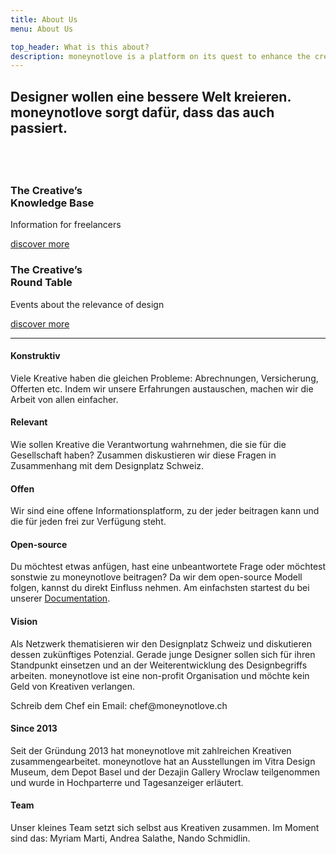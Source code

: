 ```yaml
---
title: About Us
menu: About Us

top_header: What is this about?
description: moneynotlove is a platform on its quest to enhance the creative industry.
---
```


<section class="horizontal-center">
  <h2>Designer wollen eine bessere Welt kreieren. <br />moneynotlove sorgt dafür, dass das auch passiert.</h2>
  <h2>&nbsp;</h2>
</section>

<section class="row align-center">
  <div class="col-xs-12 col-md-4 square horizontal-center">
    <div class="box-hard">
      <a class="link-box" href="knowledge-base"><span></span></a>
      <h3>The Creative’s <br />Knowledge Base</h3>
      <p>
        Information for freelancers
      </p>
      <p class="flex-bottom">
        <span style="text-decoration:underline;">
        discover more
        </span>
      </p>
    </div>
  </div>
  <div class="col-xs-12 col-md-4 square horizontal-center">
    <div class="box-soft">
      <a class="link-box" href="round-table"><span></span></a>
      <h3>The Creative’s <br />Round Table</h3>
      <p>
        Events about the relevance of design
      </p>
      <p class="flex-bottom">
        <span style="text-decoration:underline;">
        discover more
        </span>
      </p>
    </div>
  </div>
</section>

<hr>

<section class="row">
  <div class="col-xs-12 col-md-4">
    <h4>Konstruktiv</h4>
    <p>Viele Kreative haben die gleichen Probleme: Abrechnungen, Versicherung, Offerten etc. Indem wir unsere Erfahrungen austauschen, machen wir die Arbeit von allen einfacher. </p>
  </div>
  <div class="col-xs-12 col-md-4">
    <h4>Relevant</h4>
    <p>Wie sollen Kreative die Verantwortung wahrnehmen, die sie für die Gesellschaft haben? Zusammen diskustieren wir diese Fragen in Zusammenhang mit dem Designplatz Schweiz. </p>
  </div>
  <div class="col-xs-12 col-md-4">
    <h4>Offen</h4>
    <p>Wir sind eine offene Informationsplatform, zu der jeder beitragen kann und die für jeden frei zur Verfügung steht. </p>
  </div>
</section>

<section class="row">
  <div class="col-xs-12 col-md-4">
    <h4>Open-source</h4>
  </div>
  <div class="col-xs-12 col-md-8">
    <p>Du möchtest etwas anfügen, hast eine unbeantwortete Frage oder möchtest sonstwie zu moneynotlove beitragen? Da wir dem open-source Modell folgen, kannst du direkt Einfluss nehmen. Am einfachsten startest du bei unserer <a href="documentation">Documentation</a>. </p>
  </div>
</section>
<section class="row">
  <div class="col-xs-12 col-md-4">
    <h4>Vision</h4>
  </div>
  <div class="col-xs-12 col-md-8">
    <p>Als Netzwerk thematisieren wir den Designplatz Schweiz und diskutieren dessen zukünftiges Potenzial. Gerade junge Designer sollen sich für ihren Standpunkt einsetzen und an der Weiterentwicklung des Designbegriffs arbeiten. moneynotlove ist eine non-profit Organisation und möchte kein Geld von Kreativen verlangen.
    </p>
    <p>
    Schreib dem Chef ein Email: chef@moneynotlove.ch
    </p>
  </div>
</section>
<section class="row">
  <div class="col-xs-12 col-md-4">
    <h4>Since 2013</h4>
  </div>
  <div class="col-xs-12 col-md-8">
    <p>Seit der Gründung 2013 hat moneynotlove mit zahlreichen Kreativen zusammengearbeitet. moneynotlove hat an Ausstellungen im Vitra Design Museum, dem Depot Basel und der Dezajin Gallery Wroclaw teilgenommen und wurde in Hochparterre und Tagesanzeiger erläutert.  </p>
  </div>
</section>
<section class="row">
  <div class="col-xs-12 col-md-4">
    <h4>Team</h4>
  </div>
  <div class="col-xs-12 col-md-8">
    <p>Unser kleines Team setzt sich selbst aus Kreativen zusammen. Im Moment sind das: Myriam Marti, Andrea Salathe, Nando Schmidlin.  </p>
  </div>
</section>

